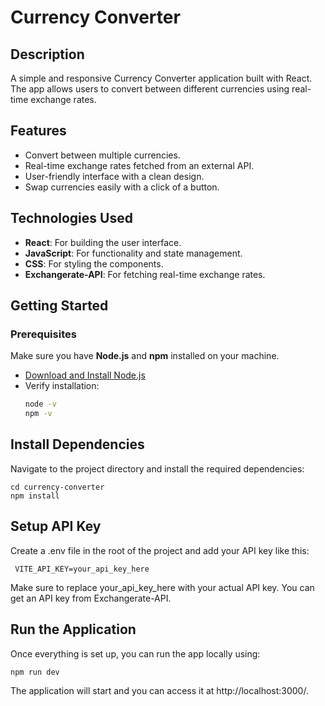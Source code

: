# Currency Converter

## Description
A simple and responsive Currency Converter application built with React. The app allows users to convert between different currencies using real-time exchange rates.

## Features
- Convert between multiple currencies.
- Real-time exchange rates fetched from an external API.
- User-friendly interface with a clean design.
- Swap currencies easily with a click of a button.

## Technologies Used
- **React**: For building the user interface.
- **JavaScript**: For functionality and state management.
- **CSS**: For styling the components.
- **Exchangerate-API**: For fetching real-time exchange rates.

## Getting Started

### Prerequisites
Make sure you have **Node.js** and **npm** installed on your machine.

- [Download and Install Node.js](https://nodejs.org/)
- Verify installation:
  ```bash
  node -v
  npm -v

## Install Dependencies

Navigate to the project directory and install the required dependencies:


    cd currency-converter
    npm install

## Setup API Key

Create a .env file in the root of the project and add your API key like this:


     VITE_API_KEY=your_api_key_here

Make sure to replace your_api_key_here with your actual API key. You can get an API key from Exchangerate-API.

## Run the Application

Once everything is set up, you can run the app locally using:

    npm run dev
    
The application will start and you can access it at http://localhost:3000/.
